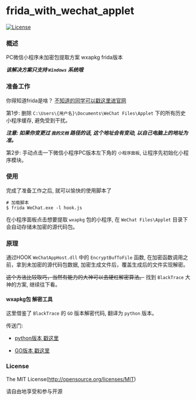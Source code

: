 frida_with_wechat_applet
=====
[![License](https://img.shields.io/github/license/kksanyu/frida_with_wechat_applet)](https://github.com/kksanyu/frida_with_wechat_applet)

### 概述

PC微信小程序未加密包提取方案 wxapkg frida版本

***该解决方案只支持 `Windows` 系统哦***

### 准备工作

你得知道frida是啥？ [不知道的同学可以戳这里进官网](https://frida.re/)

第1步: 删除 `C:\Users\{用户名}\Documents\WeChat Files\Applet` 下的所有历史小程序缓存, 避免受到干扰。 

***注意: 如果你变更过 `我的文档` 路径的话, 这个地址会有变动, 以自己电脑上的地址为准。***

第2步: 手动点击一下微信小程序PC版本左下角的 `小程序面板`, 让程序先初始化小程序模块。

### 使用

完成了准备工作之后, 就可以愉快的使用脚本了

```shell
# 加载脚本
$ frida WeChat.exe -l hook.js
```

在小程序面板点击想要提取 `wxapkg` 包的小程序, 在 `WeChat Files\Applet` 目录下会自动存储未加密的源代码包。

### 原理

通过HOOK `WeChatAppHost.dll` 中的 `EncryptBufToFile` 函数, 在加密函数调用之前，拿到未加密的源代码包数据, 加密生成文件后，覆盖生成后的文件实现解密。

~~这个方法比较取巧，当然有能力的大神可以去硬杠解密算法。~~
找到 `BlackTrace` 大神的方案, 继续往下看。

#### wxapkg包 解密工具

这里借鉴了 `BlackTrace` 的 `GO` 版本解密代码, 翻译为 `python` 版本。

传送门: 

- [python版本 戳这里](https://github.com/kksanyu/pc_wxapkg_decrypt_python)

- [GO版本 戳这里](https://github.com/BlackTrace/pc_wxapkg_decrypt)

### License

The MIT License(http://opensource.org/licenses/MIT)

请自由地享受和参与开源

